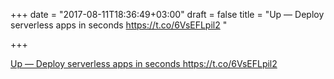 +++
date = "2017-08-11T18:36:49+03:00"
draft = false
title = "Up — Deploy serverless apps in seconds https://t.co/6VsEFLpil2 "

+++

<p><a href="https://medium.com/@tjholowaychuk/up-b3db1ca930ee">Up — Deploy serverless apps in seconds https://t.co/6VsEFLpil2 </a></p>

